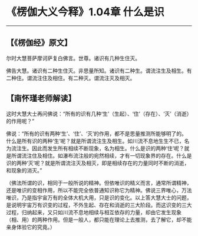 # 《楞伽大义今释》1.04章 什么是识

------

## 【《楞伽经》原文】

尔时大慧菩萨摩诃萨复白佛言。世尊。诸识有几种生住灭。

佛告大慧。诸识有二种生住灭。非思量所知。诸识有二种生。谓流注生及相生。有二种住。谓流注住及相住。有二种灭。谓流注灭及相灭。

## 【南怀瑾老师解读】

这时大慧大士再问佛说：“所有的识有几种‘生’（生起）、‘住’（存在）、‘灭’（消逝）的作用呢？”

佛说：“所有的识有两种‘生’、‘住’、‘灭’的作用，都不是思量推测所能够明了的。什么是所有识的两种‘生’呢？就是所谓流注生及相生。如川流不息地生生不已，名为流注生。因此而发生所有相续不断现象，名为相生。什么是识的两种‘住’呢？就是所谓流注住及相住。如瀑布流注般的宛然相续，才有一切现象界的存在。什么是识的两种‘灭’呢？就是所谓流注灭及相灭，即是相续存在的力量同时不断的消逝，和现象的消灭。”

（佛法所谓的识，相同于一般所说的精神。但依唯识的精义而言，通常所谓精神，还是唯识的变相作用，所以不能完全依普通知识称它为精神。佛说三界唯心，万法唯识，乃是指宇宙万有的全体大机大用，只是识的变化。以上答大慧大士的问题，是说明宇宙万有识变的过程，不外生起、存在和消逝的三大阶段。而这识变的三大过程，归纳起来，又只如川流不息地相续与相互依存的力量，却由它发生现象（相、用）的两种作用。但是一般人，都只能在理论上去推测，去了解它，却不能亲身体验它的究竟。）

